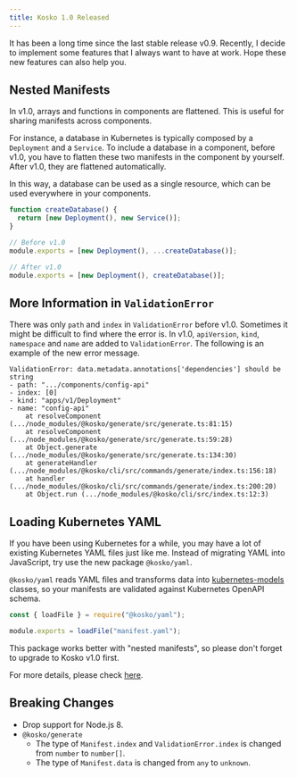 ```yaml
---
title: Kosko 1.0 Released
---
```


It has been a long time since the last stable release v0.9. Recently, I decide to implement some features that I always want to have at work. Hope these new features can also help you.

## Nested Manifests

In v1.0, arrays and functions in components are flattened. This is useful for sharing manifests across components.

<!-- truncate -->

For instance, a database in Kubernetes is typically composed by a `Deployment` and a `Service`. To include a database in a component, before v1.0, you have to flatten these two manifests in the component by yourself. After v1.0, they are flattened automatically.

In this way, a database can be used as a single resource, which can be used everywhere in your components.

```js
function createDatabase() {
  return [new Deployment(), new Service()];
}

// Before v1.0
module.exports = [new Deployment(), ...createDatabase()];

// After v1.0
module.exports = [new Deployment(), createDatabase()];
```

## More Information in `ValidationError`

There was only `path` and `index` in `ValidationError` before v1.0. Sometimes it might be difficult to find where the error is. In v1.0, `apiVersion`, `kind`, `namespace` and `name` are added to `ValidationError`. The following is an example of the new error message.

```shell
ValidationError: data.metadata.annotations['dependencies'] should be string
- path: ".../components/config-api"
- index: [0]
- kind: "apps/v1/Deployment"
- name: "config-api"
    at resolveComponent (.../node_modules/@kosko/generate/src/generate.ts:81:15)
    at resolveComponent (.../node_modules/@kosko/generate/src/generate.ts:59:28)
    at Object.generate (.../node_modules/@kosko/generate/src/generate.ts:134:30)
    at generateHandler (.../node_modules/@kosko/cli/src/commands/generate/index.ts:156:18)
    at handler (.../node_modules/@kosko/cli/src/commands/generate/index.ts:200:20)
    at Object.run (.../node_modules/@kosko/cli/src/index.ts:12:3)
```

## Loading Kubernetes YAML

If you have been using Kubernetes for a while, you may have a lot of existing Kubernetes YAML files just like me. Instead of migrating YAML into JavaScript, try use the new package `@kosko/yaml`.

`@kosko/yaml` reads YAML files and transforms data into [kubernetes-models](https://github.com/tommy351/kubernetes-models-ts) classes, so your manifests are validated against Kubernetes OpenAPI schema.

```js
const { loadFile } = require("@kosko/yaml");

module.exports = loadFile("manifest.yaml");
```

This package works better with "nested manifests", so please don't forget to upgrade to Kosko v1.0 first.

For more details, please check [here](/docs/components/loading-kubernetes-yaml).

## Breaking Changes

- Drop support for Node.js 8.
- `@kosko/generate`
  - The type of `Manifest.index` and `ValidationError.index` is changed from `number` to `number[]`.
  - The type of `Manifest.data` is changed from `any` to `unknown`.
